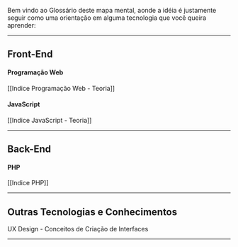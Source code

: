 Bem vindo ao Glossário deste mapa mental, aonde a idéia é justamente seguir como uma  orientação em alguma tecnologia que você queira aprender:
_______________________________________________________________________________
## Front-End

#### Programação Web
[[Indice Programação Web - Teoria]]

#### JavaScript
[[Indice JavaScript - Teoria]]
_______________________________________________________________________________
## Back-End

#### PHP
[[Indice PHP]]
_______________________________________________________________________________
## Outras Tecnologias e Conhecimentos

UX Design - Conceitos de Criação de Interfaces
_____




